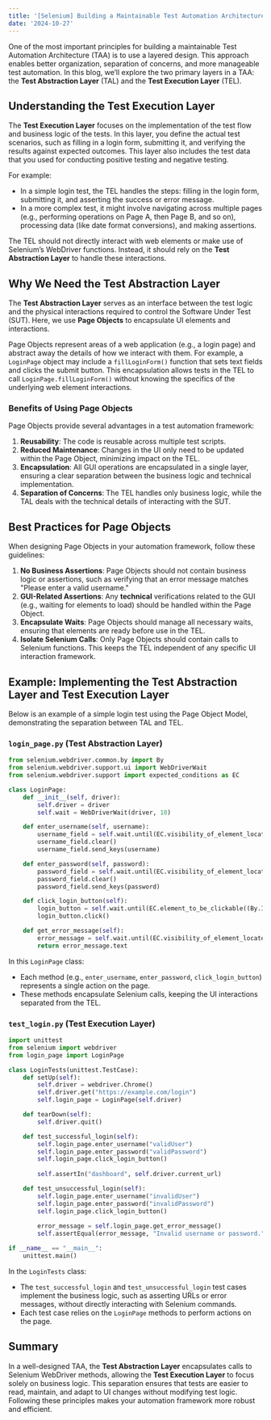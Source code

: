 ```yaml
---
title: '[Selenium] Building a Maintainable Test Automation Architecture (TAA) with Layered Design'
date: '2024-10-27'
---
```


One of the most important principles for building a maintainable Test Automation Architecture (TAA) is to use a layered design. This approach enables better organization, separation of concerns, and more manageable test automation. In this blog, we’ll explore the two primary layers in a TAA: the **Test Abstraction Layer** (TAL) and the **Test Execution Layer** (TEL).

## Understanding the Test Execution Layer

The **Test Execution Layer** focuses on the implementation of the test flow and business logic of the tests. In this layer, you define the actual test scenarios, such as filling in a login form, submitting it, and verifying the results against expected outcomes. This layer also includes the test data that you used for conducting positive testing and negative testing.

For example:
- In a simple login test, the TEL handles the steps: filling in the login form, submitting it, and asserting the success or error message.
- In a more complex test, it might involve navigating across multiple pages (e.g., performing operations on Page A, then Page B, and so on), processing data (like date format conversions), and making assertions.

The TEL should not directly interact with web elements or make use of Selenium’s WebDriver functions. Instead, it should rely on the **Test Abstraction Layer** to handle these interactions.

## Why We Need the Test Abstraction Layer

The **Test Abstraction Layer** serves as an interface between the test logic and the physical interactions required to control the Software Under Test (SUT). Here, we use **Page Objects** to encapsulate UI elements and interactions. 

Page Objects represent areas of a web application (e.g., a login page) and abstract away the details of how we interact with them. For example, a `LoginPage` object may include a `fillLoginForm()` function that sets text fields and clicks the submit button. This encapsulation allows tests in the TEL to call `LoginPage.fillLoginForm()` without knowing the specifics of the underlying web element interactions.

### Benefits of Using Page Objects

Page Objects provide several advantages in a test automation framework:
1. **Reusability**: The code is reusable across multiple test scripts.
2. **Reduced Maintenance**: Changes in the UI only need to be updated within the Page Object, minimizing impact on the TEL.
3. **Encapsulation**: All GUI operations are encapsulated in a single layer, ensuring a clear separation between the business logic and technical implementation.
4. **Separation of Concerns**: The TEL handles only business logic, while the TAL deals with the technical details of interacting with the SUT.

## Best Practices for Page Objects

When designing Page Objects in your automation framework, follow these guidelines:
1. **No Business Assertions**: Page Objects should not contain business logic or assertions, such as verifying that an error message matches "Please enter a valid username."
2. **GUI-Related Assertions**: Any **technical** verifications related to the GUI (e.g., waiting for elements to load) should be handled within the Page Object.
3. **Encapsulate Waits**: Page Objects should manage all necessary waits, ensuring that elements are ready before use in the TEL.
4. **Isolate Selenium Calls**: Only Page Objects should contain calls to Selenium functions. This keeps the TEL independent of any specific UI interaction framework.

## Example: Implementing the Test Abstraction Layer and Test Execution Layer

Below is an example of a simple login test using the Page Object Model, demonstrating the separation between TAL and TEL.

### `login_page.py` (Test Abstraction Layer)

```python
from selenium.webdriver.common.by import By
from selenium.webdriver.support.ui import WebDriverWait
from selenium.webdriver.support import expected_conditions as EC

class LoginPage:
    def __init__(self, driver):
        self.driver = driver
        self.wait = WebDriverWait(driver, 10)

    def enter_username(self, username):
        username_field = self.wait.until(EC.visibility_of_element_located((By.ID, 'username')))
        username_field.clear()
        username_field.send_keys(username)

    def enter_password(self, password):
        password_field = self.wait.until(EC.visibility_of_element_located((By.ID, 'password')))
        password_field.clear()
        password_field.send_keys(password)

    def click_login_button(self):
        login_button = self.wait.until(EC.element_to_be_clickable((By.ID, 'loginButton')))
        login_button.click()

    def get_error_message(self):
        error_message = self.wait.until(EC.visibility_of_element_located((By.ID, 'errorMessage')))
        return error_message.text
```

In this `LoginPage` class:
- Each method (e.g., `enter_username`, `enter_password`, `click_login_button`) represents a single action on the page.
- These methods encapsulate Selenium calls, keeping the UI interactions separated from the TEL.

### `test_login.py` (Test Execution Layer)

```python
import unittest
from selenium import webdriver
from login_page import LoginPage

class LoginTests(unittest.TestCase):
    def setUp(self):
        self.driver = webdriver.Chrome()
        self.driver.get("https://example.com/login")
        self.login_page = LoginPage(self.driver)

    def tearDown(self):
        self.driver.quit()

    def test_successful_login(self):
        self.login_page.enter_username("validUser")
        self.login_page.enter_password("validPassword")
        self.login_page.click_login_button()
        
        self.assertIn("dashboard", self.driver.current_url)

    def test_unsuccessful_login(self):
        self.login_page.enter_username("invalidUser")
        self.login_page.enter_password("invalidPassword")
        self.login_page.click_login_button()
        
        error_message = self.login_page.get_error_message()
        self.assertEqual(error_message, "Invalid username or password.")

if __name__ == "__main__":
    unittest.main()
```

In the `LoginTests` class:
- The `test_successful_login` and `test_unsuccessful_login` test cases implement the business logic, such as asserting URLs or error messages, without directly interacting with Selenium commands.
- Each test case relies on the `LoginPage` methods to perform actions on the page.

## Summary

In a well-designed TAA, the **Test Abstraction Layer** encapsulates calls to Selenium WebDriver methods, allowing the **Test Execution Layer** to focus solely on business logic. This separation ensures that tests are easier to read, maintain, and adapt to UI changes without modifying test logic. Following these principles makes your automation framework more robust and efficient.

